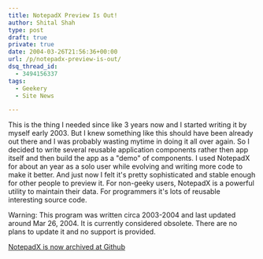 ```yaml
---
title: NotepadX Preview Is Out!
author: Shital Shah
type: post
draft: true
private: true
date: 2004-03-26T21:56:36+00:00
url: /p/notepadx-preview-is-out/
dsq_thread_id:
  - 3494156337
tags:
  - Geekery
  - Site News

---
```

This is the thing I needed since like 3 years now and I started writing it by myself early 2003. But I knew something like this should have been already out there and I was probably wasting mytime in doing it all over again. So I decided to write several reusable application components rather then app itself and then build the app as a "demo" of components. I used NotepadX for about an year as a solo user while evolving and writing more code to make it better. And just now I felt it's pretty sophisticated and stable enough for other people to preview it. For non-geeky users, NotepadX is a powerful utility to maintain their data. For programmers it's lots of reusable interesting source code.

<p class="obsolete">
  Warning: This program was written circa 2003-2004 and last updated around Mar 26, 2004. It is currently considered obsolete. There are no plans to update it and no support is provided.
</p>

[NotepadX is now archived at Github][1]

<div class="github-widget" data-repo="sytelus/NotepadX">
</div>

 [1]: https://github.com/sytelus/NotepadX